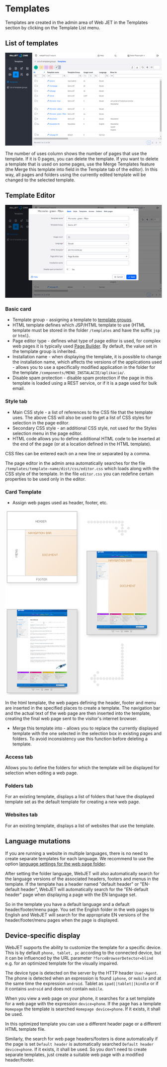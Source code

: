 # Templates

Templates are created in the admin area of Web JET in the Templates section by clicking on the Template List menu.

## List of templates

![](templates.png)

The number of uses column shows the number of pages that use the template. If it is 0 pages, you can delete the template. If you want to delete a template that is used on some pages, use the Merge Templates feature (the Merge this template into field in the Template tab of the editor). In this way, all pages and folders using the currently edited template will be changed to the selected template.

## Template Editor

![](templates-edit.png)

### Basic card

- Template group - assigning a template to [template groups](template-groups.md).
- HTML template defines which JSP/HTML template to use (HTML template must be stored in the folder `/templates` and have the suffix `jsp` or `html`).
- Page editor type - defines what type of page editor is used, for complex web pages it is typically used [Page Builder](../page-builder/README.md). By default, the value set in the template group is inherited.
- Installation name - when displaying the template, it is possible to change the installation name, which affects the versions of the applications used - allows you to use a specifically modified application in the folder for the template `/components/MENO_INSTALACIE/aplikacia/`.
- Disable spam protection - disable spam protection if the page in this template is loaded using a REST service, or if it is a page used for bulk email.

### Style tab

- Main CSS style - a list of references to the CSS file that the template uses. The above CSS will also be used to get a list of CSS styles for selection in the page editor.
- Secondary CSS style - an additional CSS style, not used for the Styles selection menu in the page editor.
- HTML code allows you to define additional HTML code to be inserted at the end of the page (or at a location defined in the HTML template).

CSS files can be entered each on a new line or separated by a comma.

The page editor in the admin area automatically searches for the file `/templates/template-name/dist/css/editor.css` which loads along with the CSS style of the template. In the file `editor.css` you can redefine certain properties to be used only in the editor.

### Card Template

- Assign web pages used as header, footer, etc.

![](disp_process.png)

In the html template, the web pages defining the header, footer and menu are inserted in the specified places to create a template. The navigation bar and the actual text of the web page are then inserted into the template, creating the final web page sent to the visitor's internet browser.

- Merge this template into - allows you to replace the currently displayed template with the one selected in the selection box in existing pages and folders. To avoid inconsistency use this function before deleting a template.

### Access tab

Allows you to define the folders for which the template will be displayed for selection when editing a web page.

### Folders tab

For an existing template, displays a list of folders that have the displayed template set as the default template for creating a new web page.

### Websites tab

For an existing template, displays a list of websites that use the template.

## Language mutations

If you are running a website in multiple languages, there is no need to create separate templates for each language. We recommend to use the option [language settings for the web page folder](../../redactor/webpages/group.md#card-template).

After setting the folder language, WebJET will also automatically search for the language versions of the associated headers, footers and menus in the template. If the template has a header named "default header" or "EN-default header", WebJET will automatically search for the "EN-default header" page when displaying a page with the EN language set.

So in the template you have a default language and a default header/footer/menu page. You set the English folder in the web pages to English and WebJET will search for the appropriate EN versions of the header/footer/menu pages when the page is displayed.

## Device-specific display

WebJET supports the ability to customize the template for a specific device. This is by default `phone, tablet, pc` according to the connected device, but it can be influenced by the URL parameter `?forceBrowserDetector=blind` e.g. for an optimized template for the visually impaired.

The device type is detected on the server by the HTTP header `User-Agent`. The phone is detected when an expression is found `iphone`, or `mobile` and at the same time the expression `android`. Tablet as `ipad||tablet||kindle` or if it contains `android` and does not contain `mobile`.

When you view a web page on your phone, it searches for a set template for a web page with the expression `device=phone`. If the page has a template `Homepage` the template is searched `Homepage device=phone`. If it exists, it shall be used.

In this optimized template you can use a different header page or a different HTML template file.

Similarly, the search for web page headers/footers is done automatically if the page is set `Default header` is automatically searched `Default header device=phone`. If it exists, it shall be used. So you don't need to create separate templates, just create a suitable web page with a modified header/footer.
